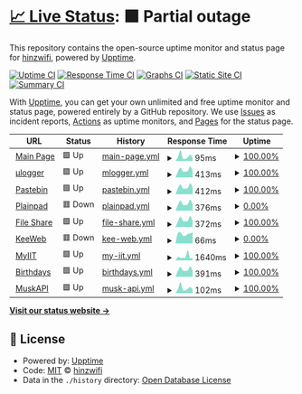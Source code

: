 # [📈 Live Status](https://up.hinzwifi.xyz): <!--live status--> **🟧 Partial outage**

This repository contains the open-source uptime monitor and status page for [hinzwifi](https://up.hinzwifi.xyz), powered by [Upptime](https://github.com/upptime/upptime).

[![Uptime CI](https://github.com/hinzwifi/uptime-hinz/workflows/Uptime%20CI/badge.svg)](https://github.com/hinzwifi/upptime/actions?query=workflow%3A%22Uptime+CI%22)
[![Response Time CI](https://github.com/hinzwifi/uptime-hinz/workflows/Response%20Time%20CI/badge.svg)](https://github.com/hinzwifi/upptime/actions?query=workflow%3A%22Response+Time+CI%22)
[![Graphs CI](https://github.com/hinzwifi/uptime-hinz/workflows/Graphs%20CI/badge.svg)](https://github.com/hinzwifi/upptime/actions?query=workflow%3A%22Graphs+CI%22)
[![Static Site CI](https://github.com/hinzwifi/uptime-hinz/workflows/Static%20Site%20CI/badge.svg)](https://github.com/hinzwifi/upptime/actions?query=workflow%3A%22Static+Site+CI%22)
[![Summary CI](https://github.com/hinzwifi/uptime-hinz/workflows/Summary%20CI/badge.svg)](https://github.com/hinzwifi/upptime/actions?query=workflow%3A%22Summary+CI%22)

With [Upptime](https://upptime.js.org), you can get your own unlimited and free uptime monitor and status page, powered entirely by a GitHub repository. We use [Issues](https://github.com/hinzwifi/upptime/issues) as incident reports, [Actions](https://github.com/hinzwifi/upptime/actions) as uptime monitors, and [Pages](https://up.hinzwifi.xyz) for the status page.

<!--start: status pages-->
<!-- This summary is generated by Upptime (https://github.com/upptime/upptime) -->
<!-- Do not edit this manually, your changes will be overwritten -->
<!-- prettier-ignore -->
| URL | Status | History | Response Time | Uptime |
| --- | ------ | ------- | ------------- | ------ |
| <img alt="" src="https://icons.duckduckgo.com/ip3/hinzwifi.xyz.ico" height="13"> [Main Page](https://hinzwifi.xyz) | 🟩 Up | [main-page.yml](https://github.com/hinzwifi/uptime-hinz/commits/HEAD/history/main-page.yml) | <details><summary><img alt="Response time graph" src="./graphs/main-page/response-time-week.png" height="20"> 95ms</summary><br><a href="https://up.hinzwifi.xyz/history/main-page"><img alt="Response time 232" src="https://img.shields.io/endpoint?url=https%3A%2F%2Fraw.githubusercontent.com%2Fhinzwifi%2Fuptime-hinz%2FHEAD%2Fapi%2Fmain-page%2Fresponse-time.json"></a><br><a href="https://up.hinzwifi.xyz/history/main-page"><img alt="24-hour response time 151" src="https://img.shields.io/endpoint?url=https%3A%2F%2Fraw.githubusercontent.com%2Fhinzwifi%2Fuptime-hinz%2FHEAD%2Fapi%2Fmain-page%2Fresponse-time-day.json"></a><br><a href="https://up.hinzwifi.xyz/history/main-page"><img alt="7-day response time 95" src="https://img.shields.io/endpoint?url=https%3A%2F%2Fraw.githubusercontent.com%2Fhinzwifi%2Fuptime-hinz%2FHEAD%2Fapi%2Fmain-page%2Fresponse-time-week.json"></a><br><a href="https://up.hinzwifi.xyz/history/main-page"><img alt="30-day response time 145" src="https://img.shields.io/endpoint?url=https%3A%2F%2Fraw.githubusercontent.com%2Fhinzwifi%2Fuptime-hinz%2FHEAD%2Fapi%2Fmain-page%2Fresponse-time-month.json"></a><br><a href="https://up.hinzwifi.xyz/history/main-page"><img alt="1-year response time 154" src="https://img.shields.io/endpoint?url=https%3A%2F%2Fraw.githubusercontent.com%2Fhinzwifi%2Fuptime-hinz%2FHEAD%2Fapi%2Fmain-page%2Fresponse-time-year.json"></a></details> | <details><summary><a href="https://up.hinzwifi.xyz/history/main-page">100.00%</a></summary><a href="https://up.hinzwifi.xyz/history/main-page"><img alt="All-time uptime 57.88%" src="https://img.shields.io/endpoint?url=https%3A%2F%2Fraw.githubusercontent.com%2Fhinzwifi%2Fuptime-hinz%2FHEAD%2Fapi%2Fmain-page%2Fuptime.json"></a><br><a href="https://up.hinzwifi.xyz/history/main-page"><img alt="24-hour uptime 100.00%" src="https://img.shields.io/endpoint?url=https%3A%2F%2Fraw.githubusercontent.com%2Fhinzwifi%2Fuptime-hinz%2FHEAD%2Fapi%2Fmain-page%2Fuptime-day.json"></a><br><a href="https://up.hinzwifi.xyz/history/main-page"><img alt="7-day uptime 100.00%" src="https://img.shields.io/endpoint?url=https%3A%2F%2Fraw.githubusercontent.com%2Fhinzwifi%2Fuptime-hinz%2FHEAD%2Fapi%2Fmain-page%2Fuptime-week.json"></a><br><a href="https://up.hinzwifi.xyz/history/main-page"><img alt="30-day uptime 100.00%" src="https://img.shields.io/endpoint?url=https%3A%2F%2Fraw.githubusercontent.com%2Fhinzwifi%2Fuptime-hinz%2FHEAD%2Fapi%2Fmain-page%2Fuptime-month.json"></a><br><a href="https://up.hinzwifi.xyz/history/main-page"><img alt="1-year uptime 33.12%" src="https://img.shields.io/endpoint?url=https%3A%2F%2Fraw.githubusercontent.com%2Fhinzwifi%2Fuptime-hinz%2FHEAD%2Fapi%2Fmain-page%2Fuptime-year.json"></a></details>
| <img alt="" src="https://icons.duckduckgo.com/ip3/gps.hinzwifi.xyz.ico" height="13"> [μlogger](https://gps.hinzwifi.xyz/) | 🟩 Up | [mlogger.yml](https://github.com/hinzwifi/uptime-hinz/commits/HEAD/history/mlogger.yml) | <details><summary><img alt="Response time graph" src="./graphs/mlogger/response-time-week.png" height="20"> 413ms</summary><br><a href="https://up.hinzwifi.xyz/history/mlogger"><img alt="Response time 581" src="https://img.shields.io/endpoint?url=https%3A%2F%2Fraw.githubusercontent.com%2Fhinzwifi%2Fuptime-hinz%2FHEAD%2Fapi%2Fmlogger%2Fresponse-time.json"></a><br><a href="https://up.hinzwifi.xyz/history/mlogger"><img alt="24-hour response time 532" src="https://img.shields.io/endpoint?url=https%3A%2F%2Fraw.githubusercontent.com%2Fhinzwifi%2Fuptime-hinz%2FHEAD%2Fapi%2Fmlogger%2Fresponse-time-day.json"></a><br><a href="https://up.hinzwifi.xyz/history/mlogger"><img alt="7-day response time 413" src="https://img.shields.io/endpoint?url=https%3A%2F%2Fraw.githubusercontent.com%2Fhinzwifi%2Fuptime-hinz%2FHEAD%2Fapi%2Fmlogger%2Fresponse-time-week.json"></a><br><a href="https://up.hinzwifi.xyz/history/mlogger"><img alt="30-day response time 496" src="https://img.shields.io/endpoint?url=https%3A%2F%2Fraw.githubusercontent.com%2Fhinzwifi%2Fuptime-hinz%2FHEAD%2Fapi%2Fmlogger%2Fresponse-time-month.json"></a><br><a href="https://up.hinzwifi.xyz/history/mlogger"><img alt="1-year response time 581" src="https://img.shields.io/endpoint?url=https%3A%2F%2Fraw.githubusercontent.com%2Fhinzwifi%2Fuptime-hinz%2FHEAD%2Fapi%2Fmlogger%2Fresponse-time-year.json"></a></details> | <details><summary><a href="https://up.hinzwifi.xyz/history/mlogger">100.00%</a></summary><a href="https://up.hinzwifi.xyz/history/mlogger"><img alt="All-time uptime 99.04%" src="https://img.shields.io/endpoint?url=https%3A%2F%2Fraw.githubusercontent.com%2Fhinzwifi%2Fuptime-hinz%2FHEAD%2Fapi%2Fmlogger%2Fuptime.json"></a><br><a href="https://up.hinzwifi.xyz/history/mlogger"><img alt="24-hour uptime 100.00%" src="https://img.shields.io/endpoint?url=https%3A%2F%2Fraw.githubusercontent.com%2Fhinzwifi%2Fuptime-hinz%2FHEAD%2Fapi%2Fmlogger%2Fuptime-day.json"></a><br><a href="https://up.hinzwifi.xyz/history/mlogger"><img alt="7-day uptime 100.00%" src="https://img.shields.io/endpoint?url=https%3A%2F%2Fraw.githubusercontent.com%2Fhinzwifi%2Fuptime-hinz%2FHEAD%2Fapi%2Fmlogger%2Fuptime-week.json"></a><br><a href="https://up.hinzwifi.xyz/history/mlogger"><img alt="30-day uptime 100.00%" src="https://img.shields.io/endpoint?url=https%3A%2F%2Fraw.githubusercontent.com%2Fhinzwifi%2Fuptime-hinz%2FHEAD%2Fapi%2Fmlogger%2Fuptime-month.json"></a><br><a href="https://up.hinzwifi.xyz/history/mlogger"><img alt="1-year uptime 98.30%" src="https://img.shields.io/endpoint?url=https%3A%2F%2Fraw.githubusercontent.com%2Fhinzwifi%2Fuptime-hinz%2FHEAD%2Fapi%2Fmlogger%2Fuptime-year.json"></a></details>
| <img alt="" src="https://icons.duckduckgo.com/ip3/paste.hinzwifi.xyz.ico" height="13"> [Pastebin](https://paste.hinzwifi.xyz/) | 🟩 Up | [pastebin.yml](https://github.com/hinzwifi/uptime-hinz/commits/HEAD/history/pastebin.yml) | <details><summary><img alt="Response time graph" src="./graphs/pastebin/response-time-week.png" height="20"> 412ms</summary><br><a href="https://up.hinzwifi.xyz/history/pastebin"><img alt="Response time 530" src="https://img.shields.io/endpoint?url=https%3A%2F%2Fraw.githubusercontent.com%2Fhinzwifi%2Fuptime-hinz%2FHEAD%2Fapi%2Fpastebin%2Fresponse-time.json"></a><br><a href="https://up.hinzwifi.xyz/history/pastebin"><img alt="24-hour response time 519" src="https://img.shields.io/endpoint?url=https%3A%2F%2Fraw.githubusercontent.com%2Fhinzwifi%2Fuptime-hinz%2FHEAD%2Fapi%2Fpastebin%2Fresponse-time-day.json"></a><br><a href="https://up.hinzwifi.xyz/history/pastebin"><img alt="7-day response time 412" src="https://img.shields.io/endpoint?url=https%3A%2F%2Fraw.githubusercontent.com%2Fhinzwifi%2Fuptime-hinz%2FHEAD%2Fapi%2Fpastebin%2Fresponse-time-week.json"></a><br><a href="https://up.hinzwifi.xyz/history/pastebin"><img alt="30-day response time 481" src="https://img.shields.io/endpoint?url=https%3A%2F%2Fraw.githubusercontent.com%2Fhinzwifi%2Fuptime-hinz%2FHEAD%2Fapi%2Fpastebin%2Fresponse-time-month.json"></a><br><a href="https://up.hinzwifi.xyz/history/pastebin"><img alt="1-year response time 504" src="https://img.shields.io/endpoint?url=https%3A%2F%2Fraw.githubusercontent.com%2Fhinzwifi%2Fuptime-hinz%2FHEAD%2Fapi%2Fpastebin%2Fresponse-time-year.json"></a></details> | <details><summary><a href="https://up.hinzwifi.xyz/history/pastebin">100.00%</a></summary><a href="https://up.hinzwifi.xyz/history/pastebin"><img alt="All-time uptime 99.06%" src="https://img.shields.io/endpoint?url=https%3A%2F%2Fraw.githubusercontent.com%2Fhinzwifi%2Fuptime-hinz%2FHEAD%2Fapi%2Fpastebin%2Fuptime.json"></a><br><a href="https://up.hinzwifi.xyz/history/pastebin"><img alt="24-hour uptime 100.00%" src="https://img.shields.io/endpoint?url=https%3A%2F%2Fraw.githubusercontent.com%2Fhinzwifi%2Fuptime-hinz%2FHEAD%2Fapi%2Fpastebin%2Fuptime-day.json"></a><br><a href="https://up.hinzwifi.xyz/history/pastebin"><img alt="7-day uptime 100.00%" src="https://img.shields.io/endpoint?url=https%3A%2F%2Fraw.githubusercontent.com%2Fhinzwifi%2Fuptime-hinz%2FHEAD%2Fapi%2Fpastebin%2Fuptime-week.json"></a><br><a href="https://up.hinzwifi.xyz/history/pastebin"><img alt="30-day uptime 100.00%" src="https://img.shields.io/endpoint?url=https%3A%2F%2Fraw.githubusercontent.com%2Fhinzwifi%2Fuptime-hinz%2FHEAD%2Fapi%2Fpastebin%2Fuptime-month.json"></a><br><a href="https://up.hinzwifi.xyz/history/pastebin"><img alt="1-year uptime 98.30%" src="https://img.shields.io/endpoint?url=https%3A%2F%2Fraw.githubusercontent.com%2Fhinzwifi%2Fuptime-hinz%2FHEAD%2Fapi%2Fpastebin%2Fuptime-year.json"></a></details>
| <img alt="" src="https://icons.duckduckgo.com/ip3/notes.hinzwifi.xyz.ico" height="13"> [Plainpad](https://notes.hinzwifi.xyz/public/) | 🟥 Down | [plainpad.yml](https://github.com/hinzwifi/uptime-hinz/commits/HEAD/history/plainpad.yml) | <details><summary><img alt="Response time graph" src="./graphs/plainpad/response-time-week.png" height="20"> 376ms</summary><br><a href="https://up.hinzwifi.xyz/history/plainpad"><img alt="Response time 478" src="https://img.shields.io/endpoint?url=https%3A%2F%2Fraw.githubusercontent.com%2Fhinzwifi%2Fuptime-hinz%2FHEAD%2Fapi%2Fplainpad%2Fresponse-time.json"></a><br><a href="https://up.hinzwifi.xyz/history/plainpad"><img alt="24-hour response time 509" src="https://img.shields.io/endpoint?url=https%3A%2F%2Fraw.githubusercontent.com%2Fhinzwifi%2Fuptime-hinz%2FHEAD%2Fapi%2Fplainpad%2Fresponse-time-day.json"></a><br><a href="https://up.hinzwifi.xyz/history/plainpad"><img alt="7-day response time 376" src="https://img.shields.io/endpoint?url=https%3A%2F%2Fraw.githubusercontent.com%2Fhinzwifi%2Fuptime-hinz%2FHEAD%2Fapi%2Fplainpad%2Fresponse-time-week.json"></a><br><a href="https://up.hinzwifi.xyz/history/plainpad"><img alt="30-day response time 506" src="https://img.shields.io/endpoint?url=https%3A%2F%2Fraw.githubusercontent.com%2Fhinzwifi%2Fuptime-hinz%2FHEAD%2Fapi%2Fplainpad%2Fresponse-time-month.json"></a><br><a href="https://up.hinzwifi.xyz/history/plainpad"><img alt="1-year response time 478" src="https://img.shields.io/endpoint?url=https%3A%2F%2Fraw.githubusercontent.com%2Fhinzwifi%2Fuptime-hinz%2FHEAD%2Fapi%2Fplainpad%2Fresponse-time-year.json"></a></details> | <details><summary><a href="https://up.hinzwifi.xyz/history/plainpad">0.00%</a></summary><a href="https://up.hinzwifi.xyz/history/plainpad"><img alt="All-time uptime 21.03%" src="https://img.shields.io/endpoint?url=https%3A%2F%2Fraw.githubusercontent.com%2Fhinzwifi%2Fuptime-hinz%2FHEAD%2Fapi%2Fplainpad%2Fuptime.json"></a><br><a href="https://up.hinzwifi.xyz/history/plainpad"><img alt="24-hour uptime 0.00%" src="https://img.shields.io/endpoint?url=https%3A%2F%2Fraw.githubusercontent.com%2Fhinzwifi%2Fuptime-hinz%2FHEAD%2Fapi%2Fplainpad%2Fuptime-day.json"></a><br><a href="https://up.hinzwifi.xyz/history/plainpad"><img alt="7-day uptime 0.00%" src="https://img.shields.io/endpoint?url=https%3A%2F%2Fraw.githubusercontent.com%2Fhinzwifi%2Fuptime-hinz%2FHEAD%2Fapi%2Fplainpad%2Fuptime-week.json"></a><br><a href="https://up.hinzwifi.xyz/history/plainpad"><img alt="30-day uptime 0.00%" src="https://img.shields.io/endpoint?url=https%3A%2F%2Fraw.githubusercontent.com%2Fhinzwifi%2Fuptime-hinz%2FHEAD%2Fapi%2Fplainpad%2Fuptime-month.json"></a><br><a href="https://up.hinzwifi.xyz/history/plainpad"><img alt="1-year uptime 0.00%" src="https://img.shields.io/endpoint?url=https%3A%2F%2Fraw.githubusercontent.com%2Fhinzwifi%2Fuptime-hinz%2FHEAD%2Fapi%2Fplainpad%2Fuptime-year.json"></a></details>
| <img alt="" src="https://icons.duckduckgo.com/ip3/share.hinzwifi.xyz.ico" height="13"> [File Share](https://share.hinzwifi.xyz/) | 🟩 Up | [file-share.yml](https://github.com/hinzwifi/uptime-hinz/commits/HEAD/history/file-share.yml) | <details><summary><img alt="Response time graph" src="./graphs/file-share/response-time-week.png" height="20"> 372ms</summary><br><a href="https://up.hinzwifi.xyz/history/file-share"><img alt="Response time 552" src="https://img.shields.io/endpoint?url=https%3A%2F%2Fraw.githubusercontent.com%2Fhinzwifi%2Fuptime-hinz%2FHEAD%2Fapi%2Ffile-share%2Fresponse-time.json"></a><br><a href="https://up.hinzwifi.xyz/history/file-share"><img alt="24-hour response time 509" src="https://img.shields.io/endpoint?url=https%3A%2F%2Fraw.githubusercontent.com%2Fhinzwifi%2Fuptime-hinz%2FHEAD%2Fapi%2Ffile-share%2Fresponse-time-day.json"></a><br><a href="https://up.hinzwifi.xyz/history/file-share"><img alt="7-day response time 372" src="https://img.shields.io/endpoint?url=https%3A%2F%2Fraw.githubusercontent.com%2Fhinzwifi%2Fuptime-hinz%2FHEAD%2Fapi%2Ffile-share%2Fresponse-time-week.json"></a><br><a href="https://up.hinzwifi.xyz/history/file-share"><img alt="30-day response time 472" src="https://img.shields.io/endpoint?url=https%3A%2F%2Fraw.githubusercontent.com%2Fhinzwifi%2Fuptime-hinz%2FHEAD%2Fapi%2Ffile-share%2Fresponse-time-month.json"></a><br><a href="https://up.hinzwifi.xyz/history/file-share"><img alt="1-year response time 511" src="https://img.shields.io/endpoint?url=https%3A%2F%2Fraw.githubusercontent.com%2Fhinzwifi%2Fuptime-hinz%2FHEAD%2Fapi%2Ffile-share%2Fresponse-time-year.json"></a></details> | <details><summary><a href="https://up.hinzwifi.xyz/history/file-share">100.00%</a></summary><a href="https://up.hinzwifi.xyz/history/file-share"><img alt="All-time uptime 99.07%" src="https://img.shields.io/endpoint?url=https%3A%2F%2Fraw.githubusercontent.com%2Fhinzwifi%2Fuptime-hinz%2FHEAD%2Fapi%2Ffile-share%2Fuptime.json"></a><br><a href="https://up.hinzwifi.xyz/history/file-share"><img alt="24-hour uptime 100.00%" src="https://img.shields.io/endpoint?url=https%3A%2F%2Fraw.githubusercontent.com%2Fhinzwifi%2Fuptime-hinz%2FHEAD%2Fapi%2Ffile-share%2Fuptime-day.json"></a><br><a href="https://up.hinzwifi.xyz/history/file-share"><img alt="7-day uptime 100.00%" src="https://img.shields.io/endpoint?url=https%3A%2F%2Fraw.githubusercontent.com%2Fhinzwifi%2Fuptime-hinz%2FHEAD%2Fapi%2Ffile-share%2Fuptime-week.json"></a><br><a href="https://up.hinzwifi.xyz/history/file-share"><img alt="30-day uptime 100.00%" src="https://img.shields.io/endpoint?url=https%3A%2F%2Fraw.githubusercontent.com%2Fhinzwifi%2Fuptime-hinz%2FHEAD%2Fapi%2Ffile-share%2Fuptime-month.json"></a><br><a href="https://up.hinzwifi.xyz/history/file-share"><img alt="1-year uptime 98.31%" src="https://img.shields.io/endpoint?url=https%3A%2F%2Fraw.githubusercontent.com%2Fhinzwifi%2Fuptime-hinz%2FHEAD%2Fapi%2Ffile-share%2Fuptime-year.json"></a></details>
| <img alt="" src="https://icons.duckduckgo.com/ip3/hinzwifi.xyz.ico" height="13"> [KeeWeb](https://hinzwifi.xyz/passwords/) | 🟥 Down | [kee-web.yml](https://github.com/hinzwifi/uptime-hinz/commits/HEAD/history/kee-web.yml) | <details><summary><img alt="Response time graph" src="./graphs/kee-web/response-time-week.png" height="20"> 66ms</summary><br><a href="https://up.hinzwifi.xyz/history/kee-web"><img alt="Response time 92" src="https://img.shields.io/endpoint?url=https%3A%2F%2Fraw.githubusercontent.com%2Fhinzwifi%2Fuptime-hinz%2FHEAD%2Fapi%2Fkee-web%2Fresponse-time.json"></a><br><a href="https://up.hinzwifi.xyz/history/kee-web"><img alt="24-hour response time 41" src="https://img.shields.io/endpoint?url=https%3A%2F%2Fraw.githubusercontent.com%2Fhinzwifi%2Fuptime-hinz%2FHEAD%2Fapi%2Fkee-web%2Fresponse-time-day.json"></a><br><a href="https://up.hinzwifi.xyz/history/kee-web"><img alt="7-day response time 66" src="https://img.shields.io/endpoint?url=https%3A%2F%2Fraw.githubusercontent.com%2Fhinzwifi%2Fuptime-hinz%2FHEAD%2Fapi%2Fkee-web%2Fresponse-time-week.json"></a><br><a href="https://up.hinzwifi.xyz/history/kee-web"><img alt="30-day response time 86" src="https://img.shields.io/endpoint?url=https%3A%2F%2Fraw.githubusercontent.com%2Fhinzwifi%2Fuptime-hinz%2FHEAD%2Fapi%2Fkee-web%2Fresponse-time-month.json"></a><br><a href="https://up.hinzwifi.xyz/history/kee-web"><img alt="1-year response time 84" src="https://img.shields.io/endpoint?url=https%3A%2F%2Fraw.githubusercontent.com%2Fhinzwifi%2Fuptime-hinz%2FHEAD%2Fapi%2Fkee-web%2Fresponse-time-year.json"></a></details> | <details><summary><a href="https://up.hinzwifi.xyz/history/kee-web">0.00%</a></summary><a href="https://up.hinzwifi.xyz/history/kee-web"><img alt="All-time uptime 18.47%" src="https://img.shields.io/endpoint?url=https%3A%2F%2Fraw.githubusercontent.com%2Fhinzwifi%2Fuptime-hinz%2FHEAD%2Fapi%2Fkee-web%2Fuptime.json"></a><br><a href="https://up.hinzwifi.xyz/history/kee-web"><img alt="24-hour uptime 0.00%" src="https://img.shields.io/endpoint?url=https%3A%2F%2Fraw.githubusercontent.com%2Fhinzwifi%2Fuptime-hinz%2FHEAD%2Fapi%2Fkee-web%2Fuptime-day.json"></a><br><a href="https://up.hinzwifi.xyz/history/kee-web"><img alt="7-day uptime 0.00%" src="https://img.shields.io/endpoint?url=https%3A%2F%2Fraw.githubusercontent.com%2Fhinzwifi%2Fuptime-hinz%2FHEAD%2Fapi%2Fkee-web%2Fuptime-week.json"></a><br><a href="https://up.hinzwifi.xyz/history/kee-web"><img alt="30-day uptime 0.00%" src="https://img.shields.io/endpoint?url=https%3A%2F%2Fraw.githubusercontent.com%2Fhinzwifi%2Fuptime-hinz%2FHEAD%2Fapi%2Fkee-web%2Fuptime-month.json"></a><br><a href="https://up.hinzwifi.xyz/history/kee-web"><img alt="1-year uptime 0.00%" src="https://img.shields.io/endpoint?url=https%3A%2F%2Fraw.githubusercontent.com%2Fhinzwifi%2Fuptime-hinz%2FHEAD%2Fapi%2Fkee-web%2Fuptime-year.json"></a></details>
| <img alt="" src="https://icons.duckduckgo.com/ip3/x4150my.msuiit.edu.ph.ico" height="13"> [MyIIT](http://x4150my.msuiit.edu.ph/my/getmyiit.php) | 🟩 Up | [my-iit.yml](https://github.com/hinzwifi/uptime-hinz/commits/HEAD/history/my-iit.yml) | <details><summary><img alt="Response time graph" src="./graphs/my-iit/response-time-week.png" height="20"> 1640ms</summary><br><a href="https://up.hinzwifi.xyz/history/my-iit"><img alt="Response time 1482" src="https://img.shields.io/endpoint?url=https%3A%2F%2Fraw.githubusercontent.com%2Fhinzwifi%2Fuptime-hinz%2FHEAD%2Fapi%2Fmy-iit%2Fresponse-time.json"></a><br><a href="https://up.hinzwifi.xyz/history/my-iit"><img alt="24-hour response time 1247" src="https://img.shields.io/endpoint?url=https%3A%2F%2Fraw.githubusercontent.com%2Fhinzwifi%2Fuptime-hinz%2FHEAD%2Fapi%2Fmy-iit%2Fresponse-time-day.json"></a><br><a href="https://up.hinzwifi.xyz/history/my-iit"><img alt="7-day response time 1640" src="https://img.shields.io/endpoint?url=https%3A%2F%2Fraw.githubusercontent.com%2Fhinzwifi%2Fuptime-hinz%2FHEAD%2Fapi%2Fmy-iit%2Fresponse-time-week.json"></a><br><a href="https://up.hinzwifi.xyz/history/my-iit"><img alt="30-day response time 1365" src="https://img.shields.io/endpoint?url=https%3A%2F%2Fraw.githubusercontent.com%2Fhinzwifi%2Fuptime-hinz%2FHEAD%2Fapi%2Fmy-iit%2Fresponse-time-month.json"></a><br><a href="https://up.hinzwifi.xyz/history/my-iit"><img alt="1-year response time 1522" src="https://img.shields.io/endpoint?url=https%3A%2F%2Fraw.githubusercontent.com%2Fhinzwifi%2Fuptime-hinz%2FHEAD%2Fapi%2Fmy-iit%2Fresponse-time-year.json"></a></details> | <details><summary><a href="https://up.hinzwifi.xyz/history/my-iit">100.00%</a></summary><a href="https://up.hinzwifi.xyz/history/my-iit"><img alt="All-time uptime 97.85%" src="https://img.shields.io/endpoint?url=https%3A%2F%2Fraw.githubusercontent.com%2Fhinzwifi%2Fuptime-hinz%2FHEAD%2Fapi%2Fmy-iit%2Fuptime.json"></a><br><a href="https://up.hinzwifi.xyz/history/my-iit"><img alt="24-hour uptime 100.00%" src="https://img.shields.io/endpoint?url=https%3A%2F%2Fraw.githubusercontent.com%2Fhinzwifi%2Fuptime-hinz%2FHEAD%2Fapi%2Fmy-iit%2Fuptime-day.json"></a><br><a href="https://up.hinzwifi.xyz/history/my-iit"><img alt="7-day uptime 100.00%" src="https://img.shields.io/endpoint?url=https%3A%2F%2Fraw.githubusercontent.com%2Fhinzwifi%2Fuptime-hinz%2FHEAD%2Fapi%2Fmy-iit%2Fuptime-week.json"></a><br><a href="https://up.hinzwifi.xyz/history/my-iit"><img alt="30-day uptime 99.82%" src="https://img.shields.io/endpoint?url=https%3A%2F%2Fraw.githubusercontent.com%2Fhinzwifi%2Fuptime-hinz%2FHEAD%2Fapi%2Fmy-iit%2Fuptime-month.json"></a><br><a href="https://up.hinzwifi.xyz/history/my-iit"><img alt="1-year uptime 97.35%" src="https://img.shields.io/endpoint?url=https%3A%2F%2Fraw.githubusercontent.com%2Fhinzwifi%2Fuptime-hinz%2FHEAD%2Fapi%2Fmy-iit%2Fuptime-year.json"></a></details>
| <img alt="" src="https://icons.duckduckgo.com/ip3/m.hinzwifi.xyz.ico" height="13"> [Birthdays](https://m.hinzwifi.xyz) | 🟩 Up | [birthdays.yml](https://github.com/hinzwifi/uptime-hinz/commits/HEAD/history/birthdays.yml) | <details><summary><img alt="Response time graph" src="./graphs/birthdays/response-time-week.png" height="20"> 391ms</summary><br><a href="https://up.hinzwifi.xyz/history/birthdays"><img alt="Response time 490" src="https://img.shields.io/endpoint?url=https%3A%2F%2Fraw.githubusercontent.com%2Fhinzwifi%2Fuptime-hinz%2FHEAD%2Fapi%2Fbirthdays%2Fresponse-time.json"></a><br><a href="https://up.hinzwifi.xyz/history/birthdays"><img alt="24-hour response time 516" src="https://img.shields.io/endpoint?url=https%3A%2F%2Fraw.githubusercontent.com%2Fhinzwifi%2Fuptime-hinz%2FHEAD%2Fapi%2Fbirthdays%2Fresponse-time-day.json"></a><br><a href="https://up.hinzwifi.xyz/history/birthdays"><img alt="7-day response time 391" src="https://img.shields.io/endpoint?url=https%3A%2F%2Fraw.githubusercontent.com%2Fhinzwifi%2Fuptime-hinz%2FHEAD%2Fapi%2Fbirthdays%2Fresponse-time-week.json"></a><br><a href="https://up.hinzwifi.xyz/history/birthdays"><img alt="30-day response time 480" src="https://img.shields.io/endpoint?url=https%3A%2F%2Fraw.githubusercontent.com%2Fhinzwifi%2Fuptime-hinz%2FHEAD%2Fapi%2Fbirthdays%2Fresponse-time-month.json"></a><br><a href="https://up.hinzwifi.xyz/history/birthdays"><img alt="1-year response time 473" src="https://img.shields.io/endpoint?url=https%3A%2F%2Fraw.githubusercontent.com%2Fhinzwifi%2Fuptime-hinz%2FHEAD%2Fapi%2Fbirthdays%2Fresponse-time-year.json"></a></details> | <details><summary><a href="https://up.hinzwifi.xyz/history/birthdays">100.00%</a></summary><a href="https://up.hinzwifi.xyz/history/birthdays"><img alt="All-time uptime 99.07%" src="https://img.shields.io/endpoint?url=https%3A%2F%2Fraw.githubusercontent.com%2Fhinzwifi%2Fuptime-hinz%2FHEAD%2Fapi%2Fbirthdays%2Fuptime.json"></a><br><a href="https://up.hinzwifi.xyz/history/birthdays"><img alt="24-hour uptime 100.00%" src="https://img.shields.io/endpoint?url=https%3A%2F%2Fraw.githubusercontent.com%2Fhinzwifi%2Fuptime-hinz%2FHEAD%2Fapi%2Fbirthdays%2Fuptime-day.json"></a><br><a href="https://up.hinzwifi.xyz/history/birthdays"><img alt="7-day uptime 100.00%" src="https://img.shields.io/endpoint?url=https%3A%2F%2Fraw.githubusercontent.com%2Fhinzwifi%2Fuptime-hinz%2FHEAD%2Fapi%2Fbirthdays%2Fuptime-week.json"></a><br><a href="https://up.hinzwifi.xyz/history/birthdays"><img alt="30-day uptime 100.00%" src="https://img.shields.io/endpoint?url=https%3A%2F%2Fraw.githubusercontent.com%2Fhinzwifi%2Fuptime-hinz%2FHEAD%2Fapi%2Fbirthdays%2Fuptime-month.json"></a><br><a href="https://up.hinzwifi.xyz/history/birthdays"><img alt="1-year uptime 98.32%" src="https://img.shields.io/endpoint?url=https%3A%2F%2Fraw.githubusercontent.com%2Fhinzwifi%2Fuptime-hinz%2FHEAD%2Fapi%2Fbirthdays%2Fuptime-year.json"></a></details>
| <img alt="" src="https://icons.duckduckgo.com/ip3/muskapi.hinzwifi.xyz.ico" height="13"> [MuskAPI](https://muskapi.hinzwifi.xyz/) | 🟩 Up | [musk-api.yml](https://github.com/hinzwifi/uptime-hinz/commits/HEAD/history/musk-api.yml) | <details><summary><img alt="Response time graph" src="./graphs/musk-api/response-time-week.png" height="20"> 102ms</summary><br><a href="https://up.hinzwifi.xyz/history/musk-api"><img alt="Response time 141" src="https://img.shields.io/endpoint?url=https%3A%2F%2Fraw.githubusercontent.com%2Fhinzwifi%2Fuptime-hinz%2FHEAD%2Fapi%2Fmusk-api%2Fresponse-time.json"></a><br><a href="https://up.hinzwifi.xyz/history/musk-api"><img alt="24-hour response time 172" src="https://img.shields.io/endpoint?url=https%3A%2F%2Fraw.githubusercontent.com%2Fhinzwifi%2Fuptime-hinz%2FHEAD%2Fapi%2Fmusk-api%2Fresponse-time-day.json"></a><br><a href="https://up.hinzwifi.xyz/history/musk-api"><img alt="7-day response time 102" src="https://img.shields.io/endpoint?url=https%3A%2F%2Fraw.githubusercontent.com%2Fhinzwifi%2Fuptime-hinz%2FHEAD%2Fapi%2Fmusk-api%2Fresponse-time-week.json"></a><br><a href="https://up.hinzwifi.xyz/history/musk-api"><img alt="30-day response time 133" src="https://img.shields.io/endpoint?url=https%3A%2F%2Fraw.githubusercontent.com%2Fhinzwifi%2Fuptime-hinz%2FHEAD%2Fapi%2Fmusk-api%2Fresponse-time-month.json"></a><br><a href="https://up.hinzwifi.xyz/history/musk-api"><img alt="1-year response time 136" src="https://img.shields.io/endpoint?url=https%3A%2F%2Fraw.githubusercontent.com%2Fhinzwifi%2Fuptime-hinz%2FHEAD%2Fapi%2Fmusk-api%2Fresponse-time-year.json"></a></details> | <details><summary><a href="https://up.hinzwifi.xyz/history/musk-api">100.00%</a></summary><a href="https://up.hinzwifi.xyz/history/musk-api"><img alt="All-time uptime 98.94%" src="https://img.shields.io/endpoint?url=https%3A%2F%2Fraw.githubusercontent.com%2Fhinzwifi%2Fuptime-hinz%2FHEAD%2Fapi%2Fmusk-api%2Fuptime.json"></a><br><a href="https://up.hinzwifi.xyz/history/musk-api"><img alt="24-hour uptime 100.00%" src="https://img.shields.io/endpoint?url=https%3A%2F%2Fraw.githubusercontent.com%2Fhinzwifi%2Fuptime-hinz%2FHEAD%2Fapi%2Fmusk-api%2Fuptime-day.json"></a><br><a href="https://up.hinzwifi.xyz/history/musk-api"><img alt="7-day uptime 100.00%" src="https://img.shields.io/endpoint?url=https%3A%2F%2Fraw.githubusercontent.com%2Fhinzwifi%2Fuptime-hinz%2FHEAD%2Fapi%2Fmusk-api%2Fuptime-week.json"></a><br><a href="https://up.hinzwifi.xyz/history/musk-api"><img alt="30-day uptime 100.00%" src="https://img.shields.io/endpoint?url=https%3A%2F%2Fraw.githubusercontent.com%2Fhinzwifi%2Fuptime-hinz%2FHEAD%2Fapi%2Fmusk-api%2Fuptime-month.json"></a><br><a href="https://up.hinzwifi.xyz/history/musk-api"><img alt="1-year uptime 98.33%" src="https://img.shields.io/endpoint?url=https%3A%2F%2Fraw.githubusercontent.com%2Fhinzwifi%2Fuptime-hinz%2FHEAD%2Fapi%2Fmusk-api%2Fuptime-year.json"></a></details>

<!--end: status pages-->

[**Visit our status website →**](https://up.hinzwifi.xyz)

## 📄 License

- Powered by: [Upptime](https://github.com/upptime/upptime)
- Code: [MIT](./LICENSE) © [hinzwifi](https://up.hinzwifi.xyz)
- Data in the `./history` directory: [Open Database License](https://opendatacommons.org/licenses/odbl/1-0/)
